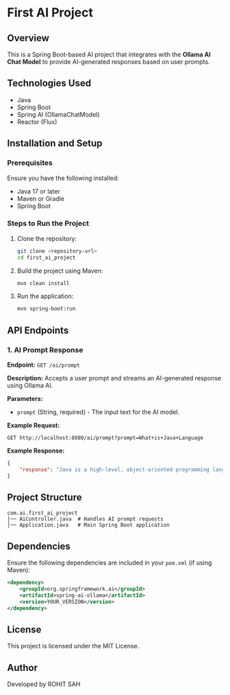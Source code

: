 # First AI Project

## Overview
This is a Spring Boot-based AI project that integrates with the **Ollama AI Chat Model** to provide AI-generated responses based on user prompts.

## Technologies Used
- Java
- Spring Boot
- Spring AI (OllamaChatModel)
- Reactor (Flux)

## Installation and Setup

### Prerequisites
Ensure you have the following installed:
- Java 17 or later
- Maven or Gradle
- Spring Boot

### Steps to Run the Project
1. Clone the repository:
   ```sh
   git clone <repository-url>
   cd first_ai_project
   ```
2. Build the project using Maven:
   ```sh
   mvn clean install
   ```
3. Run the application:
   ```sh
   mvn spring-boot:run
   ```

## API Endpoints

### 1. AI Prompt Response
**Endpoint:** `GET /ai/prompt`

**Description:** Accepts a user prompt and streams an AI-generated response using Ollama AI.

**Parameters:**
- `prompt` (String, required) - The input text for the AI model.

**Example Request:**
```
GET http://localhost:8080/ai/prompt?prompt=What+is+Java+Language
```

**Example Response:**
```json
{
    "response": "Java is a high-level, object-oriented programming language..."
}
```

## Project Structure
```
com.ai.first_ai_project
│── AiController.java  # Handles AI prompt requests
│── Application.java   # Main Spring Boot application
```

## Dependencies
Ensure the following dependencies are included in your `pom.xml` (if using Maven):
```xml
<dependency>
    <groupId>org.springframework.ai</groupId>
    <artifactId>spring-ai-ollama</artifactId>
    <version>YOUR_VERSION</version>
</dependency>
```

## License
This project is licensed under the MIT License.

## Author
Developed by ROHIT SAH
